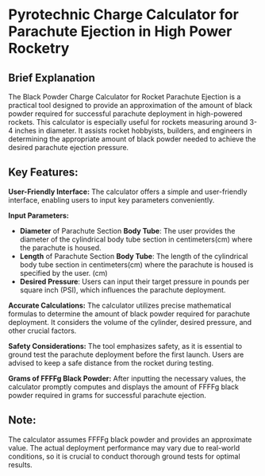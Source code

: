 # Pyrotechnic Charge Calculator for Parachute Ejection in High Power Rocketry

## Brief Explanation

The Black Powder Charge Calculator for Rocket Parachute Ejection is a practical tool designed to provide an approximation of the amount of black powder required for successful parachute deployment in high-powered rockets. This calculator is especially useful for rockets measuring around 3-4 inches in diameter. It assists rocket hobbyists, builders, and engineers in determining the appropriate amount of black powder needed to achieve the desired parachute ejection pressure.

## Key Features:
**User-Friendly Interface:** The calculator offers a simple and user-friendly interface, enabling users to input key parameters conveniently.

**Input Parameters:**
- **Diameter** of Parachute Section **Body Tube**: The user provides the diameter of the cylindrical body tube section in centimeters(cm) where the parachute is housed.
- **Length** of Parachute Section **Body Tube**: The length of the cylindrical body tube section in centimeters(cm) where the parachute is housed is specified by the user. (cm)
- **Desired Pressure**: Users can input their target pressure in pounds per square inch (PSI), which influences the parachute deployment.

**Accurate Calculations:** The calculator utilizes precise mathematical formulas to determine the amount of black powder required for parachute deployment. It considers the volume of the cylinder, desired pressure, and other crucial factors.

**Safety Considerations:** The tool emphasizes safety, as it is essential to ground test the parachute deployment before the first launch. Users are advised to keep a safe distance from the rocket during testing.

**Grams of FFFFg Black Powder:** After inputting the necessary values, the calculator promptly computes and displays the amount of FFFFg black powder required in grams for successful parachute ejection.

## Note: 
The calculator assumes FFFFg black powder and provides an approximate value. The actual deployment performance may vary due to real-world conditions, so it is crucial to conduct thorough ground tests for optimal results.
